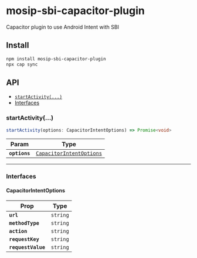 # mosip-sbi-capacitor-plugin

Capacitor plugin to use Android Intent with SBI

## Install

```bash
npm install mosip-sbi-capacitor-plugin
npx cap sync
```

## API

<docgen-index>

* [`startActivity(...)`](#startactivity)
* [Interfaces](#interfaces)

</docgen-index>


<docgen-api>
<!--Update the source file JSDoc comments and rerun docgen to update the docs below-->

### startActivity(...)

```typescript
startActivity(options: CapacitorIntentOptions) => Promise<void>
```

| Param         | Type                                                                      |
| ------------- | ------------------------------------------------------------------------- |
| **`options`** | <code><a href="#capacitorintentoptions">CapacitorIntentOptions</a></code> |

--------------------


### Interfaces


#### CapacitorIntentOptions

| Prop               | Type                |
| ------------------ | ------------------- |
| **`url`**          | <code>string</code> |
| **`methodType`**   | <code>string</code> |
| **`action`**       | <code>string</code> |
| **`requestKey`**   | <code>string</code> |
| **`requestValue`** | <code>string</code> |

</docgen-api>
